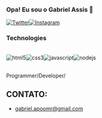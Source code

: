 ### Opa! Eu sou o Gabriel Assis 👻

[![Twitter](https://img.shields.io/badge/Twitter-1DA1F2?style=for-the-badge&logo=twitter&logoColor=white)](https://twitter.com/wikenerdev)[![Instagram](https://img.shields.io/badge/Instagram-E4405F?style=for-the-badge&logo=instagram&logoColor=white)](https://www.instagram.com/wikenerd/)

### Technologies
<div style="display: inline_block"><br>
<img align="center" alt="html5" src="https://img.shields.io/badge/HTML5-E34F26?style=for-the-badge&logo=html5&logoColor=white"/><img align="center" alt="css3" src="https://img.shields.io/badge/CSS3-1572B6?style=for-the-badge&logo=css3&logoColor=white"/><img align="center" alt="javascript" src="https://img.shields.io/badge/JavaScript-F7DF1E?style=for-the-badge&logo=javascript&logoColor=black"/><img align="center" alt="nodejs" src="https://img.shields.io/badge/Node.js-43853D?style=for-the-badge&logo=node.js&logoColor=white"/>
</div>
<br>

Programmer/Developer/

## CONTATO:
- [gabriel.apoomr@gmail.com]()
